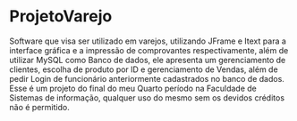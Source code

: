 # ProjetoVarejo
 Software que visa ser utilizado em varejos, utilizando JFrame e Itext para a interface gráfica e a impressão de comprovantes respectivamente, além de utilizar MySQL como Banco de dados, ele apresenta um gerenciamento de clientes, escolha de produto por ID e gerenciamento de Vendas, além de pedir Login de funcionário anteriormente cadastrados no banco de dados.  Esse é um projeto do final do meu Quarto período na Faculdade de Sistemas de informação, qualquer uso do mesmo sem os devidos créditos não é permitido.
